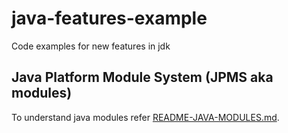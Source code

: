 # java-features-example

Code examples for new features in jdk

## Java Platform Module System (JPMS aka modules)

To understand java modules refer [README-JAVA-MODULES.md](./README-JAVA-MODULES.md).
